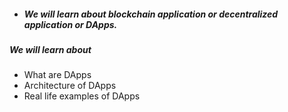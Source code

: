 - ##### We will learn about blockchain application or decentralized application or DApps.
##### We will learn about
- What are DApps
- Architecture of DApps
- Real life examples of DApps
